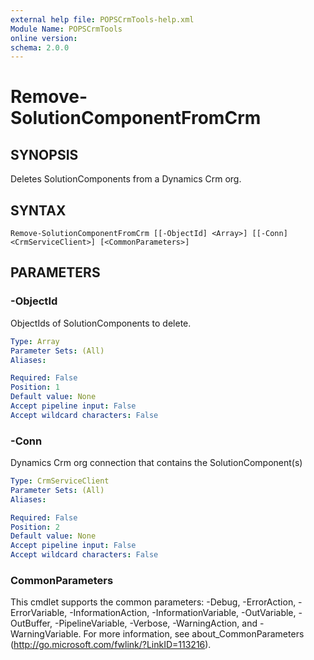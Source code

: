 ```yaml
---
external help file: POPSCrmTools-help.xml
Module Name: POPSCrmTools
online version:
schema: 2.0.0
---
```


# Remove-SolutionComponentFromCrm

## SYNOPSIS
Deletes SolutionComponents from a Dynamics Crm org.

## SYNTAX

```
Remove-SolutionComponentFromCrm [[-ObjectId] <Array>] [[-Conn] <CrmServiceClient>] [<CommonParameters>]
```

## PARAMETERS

### -ObjectId
ObjectIds of SolutionComponents to delete.

```yaml
Type: Array
Parameter Sets: (All)
Aliases:

Required: False
Position: 1
Default value: None
Accept pipeline input: False
Accept wildcard characters: False
```

### -Conn
Dynamics Crm org connection that contains the SolutionComponent(s)

```yaml
Type: CrmServiceClient
Parameter Sets: (All)
Aliases:

Required: False
Position: 2
Default value: None
Accept pipeline input: False
Accept wildcard characters: False
```

### CommonParameters
This cmdlet supports the common parameters: -Debug, -ErrorAction, -ErrorVariable, -InformationAction, -InformationVariable, -OutVariable, -OutBuffer, -PipelineVariable, -Verbose, -WarningAction, and -WarningVariable.
For more information, see about_CommonParameters (http://go.microsoft.com/fwlink/?LinkID=113216).